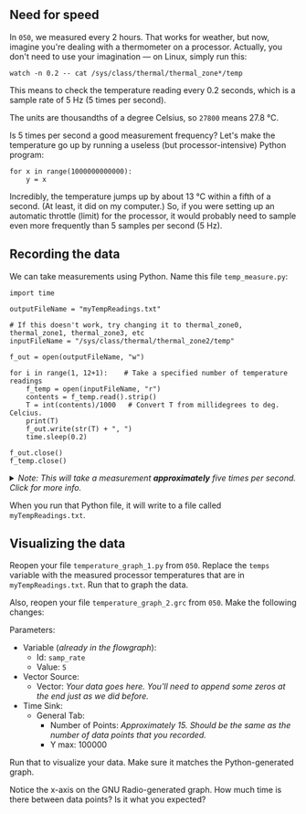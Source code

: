 ## Need for speed

In `050`, we measured every 2 hours. That works for weather, but now, imagine you're dealing with a thermometer on a processor. Actually, you don't need to use your imagination — on Linux, simply run this:

```
watch -n 0.2 -- cat /sys/class/thermal/thermal_zone*/temp
```

This means to check the temperature reading every 0.2 seconds, which is a sample rate of 5 Hz (5 times per second).

The units are thousandths of a degree Celsius, so `27800` means 27.8 °C.

Is 5 times per second a good measurement frequency? Let's make the temperature go up by running a useless (but processor-intensive) Python program:

```python3
for x in range(1000000000000):
    y = x
```

Incredibly, the temperature jumps up by about 13 °C within a fifth of a second. (At least, it did on my computer.) So, if you were setting up an automatic throttle (limit) for the processor, it would probably need to sample even more frequently than 5 samples per second (5 Hz).

## Recording the data

We can take measurements using Python. Name this file `temp_measure.py`:

```python3
import time

outputFileName = "myTempReadings.txt"

# If this doesn't work, try changing it to thermal_zone0, thermal_zone1, thermal_zone3, etc
inputFileName = "/sys/class/thermal/thermal_zone2/temp"

f_out = open(outputFileName, "w")

for i in range(1, 12+1):    # Take a specified number of temperature readings
    f_temp = open(inputFileName, "r")
    contents = f_temp.read().strip()
    T = int(contents)/1000   # Convert T from millidegrees to deg. Celcius.
    print(T)
    f_out.write(str(T) + ", ")
    time.sleep(0.2)

f_out.close()
f_temp.close()

```

<details><summary><i>Note: This will take a measurement <b>approximately</b> five times per second. Click for more info.</i></summary>
   
> For our purposes in this class, "approx 5 times per second" is completely fine.
> 
> However, if you ever need a more precise sample rate for something outside of this class, you would want to use a different approach. See [here](https://stackoverflow.com/a/67930185) and [here](https://mail.python.org/pipermail/python-list/2000-November/060154.html). Fair warning that both links go fairly deeply into the topic.

</details>

When you run that Python file, it will write to a file called `myTempReadings.txt`.

## Visualizing the data

Reopen your file `temperature_graph_1.py` from `050`. Replace the `temps` variable with the measured processor temperatures that are in `myTempReadings.txt`. Run that to graph the data.

Also, reopen your file `temperature_graph_2.grc` from `050`. Make the following changes:

Parameters:  
- Variable (_already in the flowgraph_):
  - Id: `samp_rate`
  - Value: `5`
- Vector Source:
  - Vector: _Your data goes here. You'll need to append some zeros at the end just as we did before._
- Time Sink:
  - General Tab:
    - Number of Points: _Approximately 15. Should be the same as the number of data points that you recorded._
    - Y max: 100000

Run that to visualize your data. Make sure it matches the Python-generated graph.

Notice the x-axis on the GNU Radio-generated graph. How much time is there between data points? Is it what you expected?

